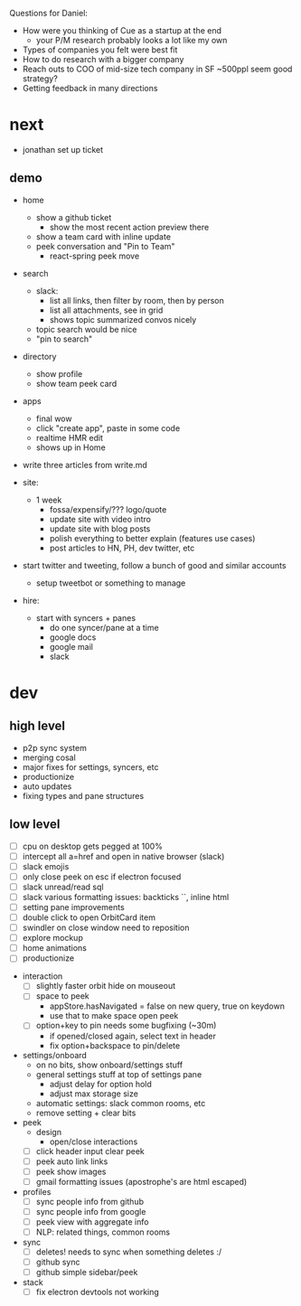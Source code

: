 Questions for Daniel:

* How were you thinking of Cue as a startup at the end
  * your P/M research probably looks a lot like my own
* Types of companies you felt were best fit
* How to do research with a bigger company
* Reach outs to COO of mid-size tech company in SF ~500ppl seem good strategy?
* Getting feedback in many directions

# next

* jonathan set up ticket

## demo

* home
  * show a github ticket
    * show the most recent action preview there
  * show a team card with inline update
  * peek conversation and "Pin to Team"
    * react-spring peek move
* search
  * slack:
    * list all links, then filter by room, then by person
    * list all attachments, see in grid
    * shows topic summarized convos nicely
  * topic search would be nice
  * "pin to search"
* directory
  * show profile
  * show team peek card
* apps

  * final wow
  * click "create app", paste in some code
  * realtime HMR edit
  * shows up in Home

* write three articles from write.md
* site:
  * 1 week
    * fossa/expensify/??? logo/quote
    * update site with video intro
    * update site with blog posts
    * polish everything to better explain (features use cases)
    * post articles to HN, PH, dev twitter, etc
* start twitter and tweeting, follow a bunch of good and similar accounts

  * setup tweetbot or something to manage

* hire:
  * start with syncers + panes
    * do one syncer/pane at a time
    * google docs
    * google mail
    * slack

# dev

## high level

* p2p sync system
* merging cosal
* major fixes for settings, syncers, etc
* productionize
* auto updates
* fixing types and pane structures

## low level

* [ ] cpu on desktop gets pegged at 100%
* [ ] intercept all a=href and open in native browser (slack)
* [ ] slack emojis
* [ ] only close peek on esc if electron focused
* [ ] slack unread/read sql
* [ ] slack various formatting issues: backticks ``, inline html
* [ ] setting pane improvements
* [ ] double click to open OrbitCard item
* [ ] swindler on close window need to reposition
* [ ] explore mockup
* [ ] home animations
* [ ] productionize
* interaction
  * [ ] slightly faster orbit hide on mouseout
  * [ ] space to peek
    * appStore.hasNavigated = false on new query, true on keydown
    * use that to make space open peek
  * [ ] option+key to pin needs some bugfixing (~30m)
    * if opened/closed again, select text in header
    * fix option+backspace to pin/delete
* settings/onboard
  * on no bits, show onboard/settings stuff
  * general settings stuff at top of settings pane
    * adjust delay for option hold
    * adjust max storage size
  * automatic settings: slack common rooms, etc
  * remove setting + clear bits
* peek
  * design
    * open/close interactions
  * [ ] click header input clear peek
  * [ ] peek auto link links
  * [ ] peek show images
  * [ ] gmail formatting issues (apostrophe's are html escaped)
* profiles
  * [ ] sync people info from github
  * [ ] sync people info from google
  * [ ] peek view with aggregate info
  * [ ] NLP: related things, common rooms
* sync
  * [ ] deletes! needs to sync when something deletes :/
  * [ ] github sync
  * [ ] github simple sidebar/peek
* stack
  * [ ] fix electron devtools not working
